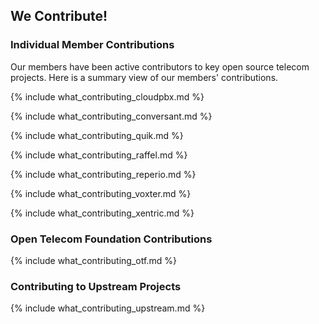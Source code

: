 ## We Contribute! ##

### Individual Member Contributions ### 

Our members have been active contributors to key open source telecom projects. Here is a summary view of our members' contributions.

{% include what_contributing_cloudpbx.md %}

{% include what_contributing_conversant.md %}

{% include what_contributing_quik.md %}

{% include what_contributing_raffel.md %}

{% include what_contributing_reperio.md %}

{% include what_contributing_voxter.md %}

{% include what_contributing_xentric.md %}

### Open Telecom Foundation Contributions ###

{% include what_contributing_otf.md %}

### Contributing to Upstream Projects ###

{% include what_contributing_upstream.md %}



